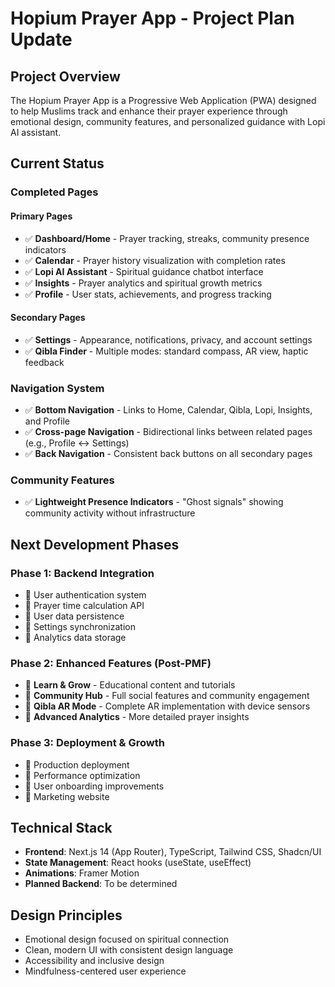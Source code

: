 # Hopium Prayer App - Project Plan Update

## Project Overview
The Hopium Prayer App is a Progressive Web Application (PWA) designed to help Muslims track and enhance their prayer experience through emotional design, community features, and personalized guidance with Lopi AI assistant.

## Current Status

### Completed Pages

#### Primary Pages
- ✅ **Dashboard/Home** - Prayer tracking, streaks, community presence indicators
- ✅ **Calendar** - Prayer history visualization with completion rates
- ✅ **Lopi AI Assistant** - Spiritual guidance chatbot interface
- ✅ **Insights** - Prayer analytics and spiritual growth metrics
- ✅ **Profile** - User stats, achievements, and progress tracking

#### Secondary Pages
- ✅ **Settings** - Appearance, notifications, privacy, and account settings
- ✅ **Qibla Finder** - Multiple modes: standard compass, AR view, haptic feedback

### Navigation System
- ✅ **Bottom Navigation** - Links to Home, Calendar, Qibla, Lopi, Insights, and Profile
- ✅ **Cross-page Navigation** - Bidirectional links between related pages (e.g., Profile ↔ Settings)
- ✅ **Back Navigation** - Consistent back buttons on all secondary pages

### Community Features
- ✅ **Lightweight Presence Indicators** - "Ghost signals" showing community activity without infrastructure

## Next Development Phases

### Phase 1: Backend Integration
- 🔲 User authentication system
- 🔲 Prayer time calculation API
- 🔲 User data persistence
- 🔲 Settings synchronization
- 🔲 Analytics data storage

### Phase 2: Enhanced Features (Post-PMF)
- 🔲 **Learn & Grow** - Educational content and tutorials
- 🔲 **Community Hub** - Full social features and community engagement
- 🔲 **Qibla AR Mode** - Complete AR implementation with device sensors
- 🔲 **Advanced Analytics** - More detailed prayer insights

### Phase 3: Deployment & Growth
- 🔲 Production deployment
- 🔲 Performance optimization
- 🔲 User onboarding improvements
- 🔲 Marketing website

## Technical Stack
- **Frontend**: Next.js 14 (App Router), TypeScript, Tailwind CSS, Shadcn/UI
- **State Management**: React hooks (useState, useEffect)
- **Animations**: Framer Motion
- **Planned Backend**: To be determined

## Design Principles
- Emotional design focused on spiritual connection
- Clean, modern UI with consistent design language
- Accessibility and inclusive design
- Mindfulness-centered user experience
